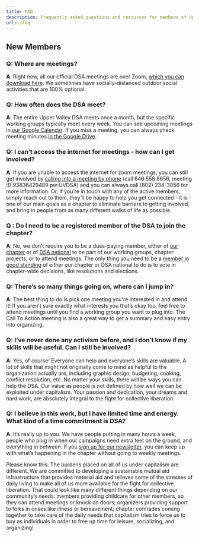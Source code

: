 ```yaml
---
title: FAQ
description: Frequently asked questions and resources for members of Upper Valley DSA.
url: /faq
---
```

## New Members

### Q: Where are meetings?

**A**: Right now, all our official DSA meetings are over Zoom, [which you can download here](https://zoom.us/download#client_4meeting). We sometimes have socially-distanced outdoor social activities that are 100% optional.

### Q: How often does the DSA meet?

**A**: The entire Upper Valley DSA meets once a month, but the specific working groups typically meet every week. You can see upcoming meetings in [our Google Calendar](https://calendar.google.com/calendar/embed?src=tolq86d2975kejih1625s7jqe0%40group.calendar.google.com&ctz=America%2FNew_York). If you miss a meeting, you can always check meeting minutes [in the Google Drive](https://drive.google.com/drive/folders/1eL9nAWwfpQBzdkryf_MRy1evYkfdSp-E?usp=sharing).

### Q: I can’t access the internet for meetings - how can I get involved?

**A**: If you are unable to access the internet for zoom meetings, you can still get involved by [calling into a meeting by phone](https://docs.google.com/document/d/1DIMevAKXwaGs5GH7zUx657KTLMw4CmK2OMSpDwUWXY4/edit?usp=sharing) (call 646 558 8656, meeting ID:93836429489 pw:UVDSA) and you can always call (802) 234-3056 for more information. Or, if you’re in touch with any of the active members, simply reach out to them, they’ll be happy to help you get connected - it is one of our main goals as a chapter to eliminate barriers to getting involved, and bring in people from as many different walks of life as possible.

### Q : Do I need to be a registered member of the DSA to join the chapter?

**A**: No, we don’t require you to be a dues-paying member, either of [our chapter](https://uppervalleydsa.org/members/) or of [DSA national](https://www.dsausa.org/join) to be part of our working groups, chapter projects, or to attend meetings. The only thing you need to be a [member in good standing](https://definitions.uslegal.com/g/good-standing/) of either our chapter or DSA national to do is to vote in chapter-wide decisions, like resolutions and elections.

### Q: There’s so many things going on, where can I jump in?

**A**: The best thing to do is pick one meeting you're interested in and attend it! If you aren’t sure exactly what interests you that’s okay too, feel free to attend meetings until you find a working group you want to plug into. The Call To Action meeting is also a great way to get a summary and easy entry into organizing.

### Q: I’ve never done any activism before, and I don’t know if my skills will be useful. Can I still be involved?

**A**: Yes, of course! Everyone can help and everyone’s skills are valuable. A lot of skills that might not originally come to mind as helpful to the organization actually are, including graphic design, budgeting, cooking, conflict resolution, etc. No matter your skills, there will be ways you can help the DSA. Our value as people is not defined by how well we can be exploited under capitalism. Your passion and dedication, your dreams and hard work, are absolutely integral to the fight for collective liberation.

### Q: I believe in this work, but I have limited time and energy. What kind of a time commitment is DSA?

**A**: It’s really up to you. We have people putting in many hours a week, people who plug in when our campaigns need extra feet on the ground, and everything in between. If you [sign up for our newsletter](https://groups.google.com/u/2/g/upper-valley-dsa-bulletins), you can keep up with what’s happening in the chapter without going to weekly meetings.

Please know this: The burdens placed on all of us under capitalism are different. We are committed to developing a sustainable mutual aid infrastructure that provides material aid and relieves some of the stresses of daily living to make all of us more available for the fight for collective liberation. That could look like many different things depending on our community’s needs: members providing childcare for other members, so they can attend meetings or knock on doors; organizers providing support to folks in crises like illness or bereavement; chapter comrades coming together to take care of the daily needs that capitalism tries to force us to buy as individuals in order to free up time for leisure, socializing, and organizing!